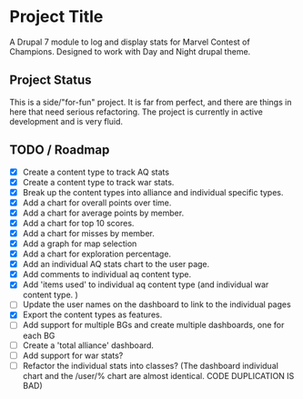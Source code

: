 # Project Title

A Drupal 7 module to log and display stats for Marvel Contest of Champions. Designed to work with Day and Night drupal theme. 

## Project Status

This is a side/"for-fun" project. It is far from perfect, and there are things in here that need serious refactoring. The project is currently in active development and is very fluid. 

## TODO / Roadmap

* [x] Create a content type to track AQ stats
* [x] Create a content type to track war stats.
* [x] Break up the content types into alliance and individual specific types.
* [x] Add a chart for overall points over time. 
* [x] Add a chart for average points by member. 
* [x] Add a chart for top 10 scores. 
* [x] Add a chart for misses by member.
* [x] Add a graph for map selection
* [x] Add a chart for exploration percentage.
* [x] Add an individual AQ stats chart to the user page. 
* [x] Add comments to individual aq content type. 
* [x] Add 'items used' to individual aq content type (and individual war content type. )
* [ ] Update the user names on the dashboard to link to the individual pages
* [x] Export the content types as features.
* [ ] Add support for multiple BGs and create multiple dashboards, one for each BG
* [ ] Create a 'total alliance' dashboard.
* [ ] Add support for war stats?
* [ ] Refactor the individual stats into classes? (The dashboard individual chart and the /user/% chart are almost identical. CODE DUPLICATION IS BAD)
